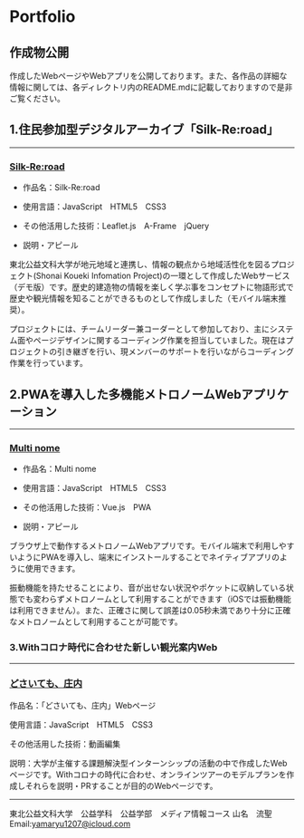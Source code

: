 Portfolio
=======================
## 作成物公開
作成したWebページやWebアプリを公開しております。また、各作品の詳細な情報に関しては、各ディレクトリ内のREADME.mdに記載しておりますので是非ご覧ください。

## 1.住民参加型デジタルアーカイブ「Silk-Re:road」
-------------------------------
### [Silk-Re:road](https://ryusei-jp-y.github.io/portfolio/Silk-Reroad/index.html)
* 作品名：Silk-Re:road

* 使用言語：JavaScript　HTML5　CSS3

* その他活用した技術：Leaflet.js　A-Frame　jQuery

* 説明・アピール

東北公益文科大学が地元地域と連携し、情報の観点から地域活性化を図るプロジェクト(Shonai Koueki Infomation Project)の一環として作成したWebサービス（デモ版）です。歴史的建造物の情報を楽しく学ぶ事をコンセプトに物語形式で歴史や観光情報を知ることができるものとして作成しました（モバイル端末推奨）。

プロジェクトには、チームリーダー兼コーダーとして参加しており、主にシステム面やページデザインに関するコーディング作業を担当していました。現在はプロジェクトの引き継ぎを行い、現メンバーのサポートを行いながらコーディング作業を行っています。

## 2.PWAを導入した多機能メトロノームWebアプリケーション
-------------------------------
### [Multi nome](https://ryusei-jp-y.github.io/portfolio/Multinome/index.html)
* 作品名：Multi nome

* 使用言語：JavaScript　HTML5　CSS3

* その他活用した技術：Vue.js　PWA

* 説明・アピール

ブラウザ上で動作するメトロノームWebアプリです。モバイル端末で利用しやすいようにPWAを導入し、端末にインストールすることでネイティブアプリのように使用できます。

振動機能を持たせることにより、音が出せない状況やポケットに収納している状態でも変わらずメトロノームとして利用することができます（iOSでは振動機能は利用できません）。また、正確さに関して誤差は0.05秒未満であり十分に正確なメトロノームとして利用することが可能です。

### 3.Withコロナ時代に合わせた新しい観光案内Web
-------------------------------
### [どさいても、庄内](https://ryusei-jp-y.github.io/portfolio/intern-web/shonai.html)
作品名：「どさいても、庄内」Webページ

使用言語：JavaScript　HTML5　CSS3

その他活用した技術：動画編集

説明：大学が主催する課題解決型インターンシップの活動の中で作成したWebページです。Withコロナの時代に合わせ、オンラインツアーのモデルプランを作成しそれらを説明・PRすることが目的のWebページです。

-------------------------------
東北公益文科大学　公益学科　公益学部　メディア情報コース
山名　流聖
Email:yamaryu1207@icloud.com
